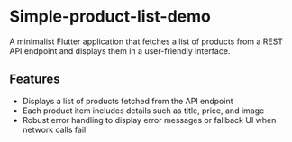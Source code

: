 # Simple-product-list-demo
A minimalist Flutter application that fetches a list of products from a REST API endpoint and displays them in a user-friendly interface.

## Features
- Displays a list of products fetched from the API endpoint
- Each product item includes details such as title, price, and image
- Robust error handling to display error messages or fallback UI when network calls fail
